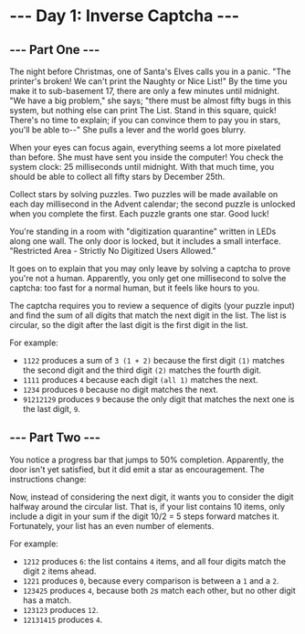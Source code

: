 # --- Day 1: Inverse Captcha ---

## --- Part One ---
The night before Christmas, one of Santa's Elves calls you in a panic. "The printer's broken! We can't print the Naughty or Nice List!" 
By the time you make it to sub-basement 17, there are only a few minutes until midnight. "We have a big problem," she says; 
"there must be almost fifty bugs in this system, but nothing else can print The List. 
Stand in this square, quick! There's no time to explain; if you can convince them to pay you in stars, you'll be able to--" 
She pulls a lever and the world goes blurry.

When your eyes can focus again, everything seems a lot more pixelated than before. She must have sent you inside the computer! 
You check the system clock: 25 milliseconds until midnight. With that much time, you should be able to collect all fifty stars by December 25th.

Collect stars by solving puzzles. Two puzzles will be made available on each day millisecond in the Advent calendar; 
the second puzzle is unlocked when you complete the first. Each puzzle grants one star. Good luck!

You're standing in a room with "digitization quarantine" written in LEDs along one wall. The only door is locked, but it includes a small interface. 
"Restricted Area - Strictly No Digitized Users Allowed."

It goes on to explain that you may only leave by solving a captcha to prove you're not a human. Apparently, you only get one millisecond 
to solve the captcha: too fast for a normal human, but it feels like hours to you.

The captcha requires you to review a sequence of digits (your puzzle input) and find the sum of all digits that match the next digit in the list. 
The list is circular, so the digit after the last digit is the first digit in the list.

For example:

 - `1122` produces a sum of `3 (1 + 2)` because the first digit `(1)` matches the second digit and the third digit `(2)` matches the fourth digit.
 - `1111` produces `4` because each digit `(all 1)` matches the next.
 - `1234` produces `0` because no digit matches the next.
 - `91212129` produces `9` because the only digit that matches the next one is the last digit, `9`.

## --- Part Two ---
You notice a progress bar that jumps to 50% completion. Apparently, the door isn't yet satisfied, but it did emit a star as encouragement. The instructions change:

Now, instead of considering the next digit, it wants you to consider the digit halfway around the circular list. That is, if your list contains 10 items, only include a digit in your sum if the digit 10/2 = 5 steps forward matches it. Fortunately, your list has an even number of elements.

For example:

- `1212` produces `6`: the list contains `4` items, and all four digits match the digit `2` items ahead.
- `1221` produces `0`, because every comparison is between a `1` and a `2`.
- `123425` produces `4`, because both `2`s match each other, but no other digit has a match.
- `123123` produces `12`.
- `12131415` produces `4`.